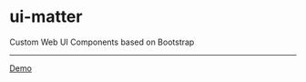 ui-matter
=========

Custom Web UI Components based on Bootstrap

---
[Demo](vtex.github.io/ui-matter/)
